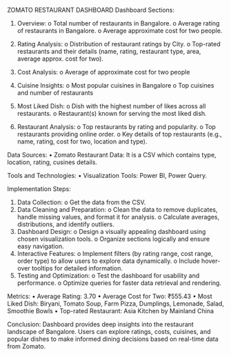 ZOMATO RESTAURANT DASHBOARD
Dashboard Sections:
1.	Overview:
o	Total number of restaurants in Bangalore.
o	Average rating of restaurants in Bangalore.
o	Average approximate cost for two people.

2.	Rating Analysis:
o	Distribution of restaurant ratings by City.
o	Top-rated restaurants and their details (name, rating, restaurant type, area, average approx. cost for two).

3.	Cost Analysis:
o	Average of approximate cost for two people

4.	Cuisine Insights:
o	Most popular cuisines in Bangalore 
o	Top cuisines and number of restaurants

5.	Most Liked Dish:
o	Dish with the highest number of likes across all restaurants.
o	Restaurant(s) known for serving the most liked dish.
6.	Restaurant Analysis:
o	Top restaurants by rating and popularity.
o	Top restaurants providing online order.
o	Key details of top restaurants (e.g., name, rating, cost for two, location and type).

Data Sources:
•	Zomato Restaurant Data:  It is a CSV which contains type, location, rating, cusines details. 

Tools and Technologies:
•	Visualization Tools: Power BI, Power Query.

Implementation Steps:
1.	Data Collection:
o	Get the data from the CSV.
2.	Data Cleaning and Preparation:
o	Clean the data to remove duplicates, handle missing values, and format it for analysis.
o	Calculate averages, distributions, and identify outliers.
3.	Dashboard Design:
o	Design a visually appealing dashboard using chosen visualization tools.
o	Organize sections logically and ensure easy navigation.
4.	Interactive Features:
o	Implement filters (by rating range, cost range, order type) to allow users to explore data dynamically.
o	Include hover-over tooltips for detailed information.
5.	Testing and Optimization:
o	Test the dashboard for usability and performance.
o	Optimize queries for faster data retrieval and rendering.

Metrics:
•	Average Rating: 3.70
•	Average Cost for Two: ₹555.43
•	Most Liked Dish: Biryani, Tomato Soup, Farm Pizza, Dumplings, Lemonade, Salad, Smoothie Bowls
•	Top-rated Restaurant: Asia Kitchen by Mainland China

Conclusion:
Dashboard provides deep insights into the restaurant landscape of Bangalore. Users can explore ratings, costs, cuisines, and popular dishes to make informed dining decisions based on real-time data from Zomato.

